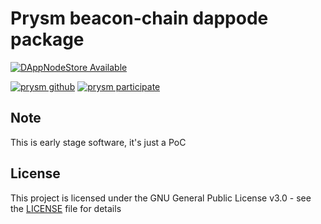 # Prysm beacon-chain dappode package

[![DAppNodeStore Available](https://img.shields.io/badge/DAppNodeStore-Available-brightgreen.svg)](http://my.admin.dnp.dappnode.eth/#/installer/http://my.admin.dnp.dappnode.eth/#/installer/%2Fipfs%2FQmNsGb5atP447JJeSzZnvKNvwuvaXyQxCHZondQXWBbiFK)

[![prysm github](https://img.shields.io/badge/prysm-Github-blue.svg)](https://alpha.prylabs.net/)
[![prysm participate](https://img.shields.io/badge/prysm-participate-753a88.svg)](https://alpha.prylabs.net/participate)

## Note

This is early stage software, it's just a PoC

## License

This project is licensed under the GNU General Public License v3.0 - see the [LICENSE](LICENSE) file for details
